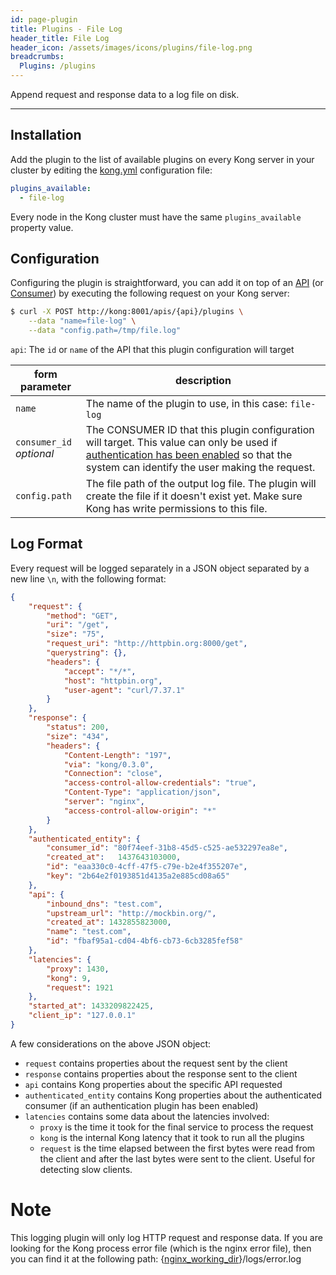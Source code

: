 ```yaml
---
id: page-plugin
title: Plugins - File Log
header_title: File Log
header_icon: /assets/images/icons/plugins/file-log.png
breadcrumbs:
  Plugins: /plugins
---
```


Append request and response data to a log file on disk.

----

## Installation

Add the plugin to the list of available plugins on every Kong server in your cluster by editing the [kong.yml][configuration] configuration file:

```yaml
plugins_available:
  - file-log
```

Every node in the Kong cluster must have the same `plugins_available` property value.

## Configuration

Configuring the plugin is straightforward, you can add it on top of an [API][api-object] (or [Consumer][consumer-object]) by executing the following request on your Kong server:

```bash
$ curl -X POST http://kong:8001/apis/{api}/plugins \
    --data "name=file-log" \
    --data "config.path=/tmp/file.log"
```

`api`: The `id` or `name` of the API that this plugin configuration will target

form parameter                | description
---                           | ---
`name`                        | The name of the plugin to use, in this case: `file-log`
`consumer_id`<br>*optional*   | The CONSUMER ID that this plugin configuration will target. This value can only be used if [authentication has been enabled][faq-authentication] so that the system can identify the user making the request.
`config.path`                  | The file path of the output log file. The plugin will create the file if it doesn't exist yet. Make sure Kong has write permissions to this file.

[api-object]: /docs/{{site.data.kong_latest.release}}/admin-api/#api-object
[configuration]: /docs/{{site.data.kong_latest.release}}/configuration
[consumer-object]: /docs/{{site.data.kong_latest.release}}/admin-api/#consumer-object
[faq-authentication]: /about/faq/#how-can-i-add-an-authentication-layer-on-a-microservice/api?

## Log Format

Every request will be logged separately in a JSON object separated by a new line `\n`, with the following format:

```json
{
    "request": {
        "method": "GET",
        "uri": "/get",
        "size": "75",
        "request_uri": "http://httpbin.org:8000/get",
        "querystring": {},
        "headers": {
            "accept": "*/*",
            "host": "httpbin.org",
            "user-agent": "curl/7.37.1"
        }
    },
    "response": {
        "status": 200,
        "size": "434",
        "headers": {
            "Content-Length": "197",
            "via": "kong/0.3.0",
            "Connection": "close",
            "access-control-allow-credentials": "true",
            "Content-Type": "application/json",
            "server": "nginx",
            "access-control-allow-origin": "*"
        }
    },
    "authenticated_entity": {
        "consumer_id": "80f74eef-31b8-45d5-c525-ae532297ea8e",
        "created_at":	1437643103000,
        "id": "eaa330c0-4cff-47f5-c79e-b2e4f355207e",
        "key": "2b64e2f0193851d4135a2e885cd08a65"
    },
    "api": {
        "inbound_dns": "test.com",
        "upstream_url": "http://mockbin.org/",
        "created_at": 1432855823000,
        "name": "test.com",
        "id": "fbaf95a1-cd04-4bf6-cb73-6cb3285fef58"
    },
    "latencies": {
        "proxy": 1430,
        "kong": 9,
        "request": 1921
    },
    "started_at": 1433209822425,
    "client_ip": "127.0.0.1"
}
```

A few considerations on the above JSON object:

* `request` contains properties about the request sent by the client
* `response` contains properties about the response sent to the client
* `api` contains Kong properties about the specific API requested
* `authenticated_entity` contains Kong properties about the authenticated consumer (if an authentication plugin has been enabled)
* `latencies` contains some data about the latencies involved:
  * `proxy` is the time it took for the final service to process the request
  * `kong` is the internal Kong latency that it took to run all the plugins
  * `request` is the time elapsed between the first bytes were read from the client and after the last bytes were sent to the client. Useful for detecting slow clients.

# Note

This logging plugin will only log HTTP request and response data. If you are looking for the Kong process error file (which is the nginx error file), then you can find it at the following path: {[nginx_working_dir](/docs/{{site.data.kong_latest.version}}/configuration/#nginx_working_dir)}/logs/error.log
